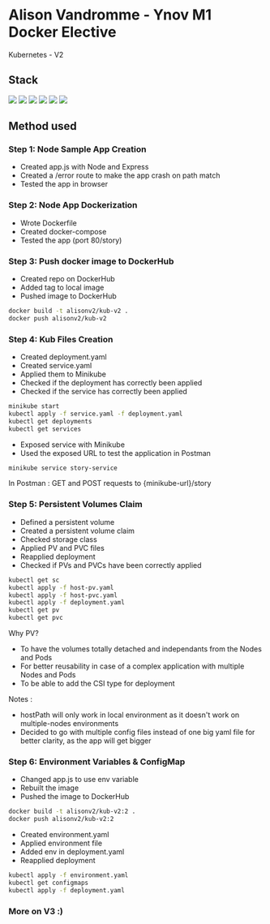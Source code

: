 # Alison Vandromme - Ynov M1 Docker Elective
Kubernetes - V2

## Stack 

<img src="https://img.shields.io/badge/kubernetes-326ce5.svg?&style=for-the-badge&logo=kubernetes&logoColor=white"/> <img src="https://img.shields.io/badge/Docker-2CA5E0?style=for-the-badge&logo=docker&logoColor=white" /> <img src="https://img.shields.io/badge/Node.js-339933?style=for-the-badge&logo=nodedotjs&logoColor=white" /> <img src="https://img.shields.io/badge/Express.js-000000?style=for-the-badge&logo=express&logoColor=white" /> <img src="https://img.shields.io/badge/JavaScript-323330?style=for-the-badge&logo=javascript&logoColor=F7DF1E" /> <img src="https://img.shields.io/badge/npm-CB3837?style=for-the-badge&logo=npm&logoColor=white" />

## Method used

### Step 1: Node Sample App Creation

- Created app.js with Node and Express
- Created a /error route to make the app crash on path match
- Tested the app in browser

### Step 2: Node App Dockerization

- Wrote Dockerfile
- Created docker-compose
- Tested the app (port 80/story)

### Step 3: Push docker image to DockerHub

- Created repo on DockerHub
- Added tag to local image
- Pushed image to DockerHub

```sh
docker build -t alisonv2/kub-v2 .
docker push alisonv2/kub-v2
```

### Step 4: Kub Files Creation

- Created deployment.yaml
- Created service.yaml
- Applied them to Minikube
- Checked if the deployment has correctly been applied
- Checked if the service has correctly been applied

```sh
minikube start
kubectl apply -f service.yaml -f deployment.yaml
kubectl get deployments
kubectl get services
```

- Exposed service with Minikube
- Used the exposed URL to test the application in Postman

```sh
minikube service story-service
```

In Postman : GET and POST requests to {minikube-url}/story 

### Step 5: Persistent Volumes Claim

- Defined a persistent volume
- Created a persistent volume claim
- Checked storage class
- Applied PV and PVC files
- Reapplied deployment
- Checked if PVs and PVCs have been correctly applied

```sh
kubectl get sc
kubectl apply -f host-pv.yaml
kubectl apply -f host-pvc.yaml
kubectl apply -f deployment.yaml
kubectl get pv
kubectl get pvc
```

Why PV?
- To have the volumes totally detached and independants from the Nodes and Pods
- For better reusability in case of a complex application with multiple Nodes and Pods
- To be able to add the CSI type for deployment

Notes : 
- hostPath will only work in local environment as it doesn't work on multiple-nodes environments
- Decided to go with multiple config files instead of one big yaml file for better clarity, as the app will get bigger

### Step 6: Environment Variables & ConfigMap

- Changed app.js to use env variable
- Rebuilt the image
- Pushed the image to DockerHub

```sh
docker build -t alisonv2/kub-v2:2 .
docker push alisonv2/kub-v2:2
```
- Created environment.yaml 
- Applied environment file
- Added env in deployment.yaml
- Reapplied deployment

```sh
kubectl apply -f environment.yaml
kubectl get configmaps
kubectl apply -f deployment.yaml
```

### More on V3 :)